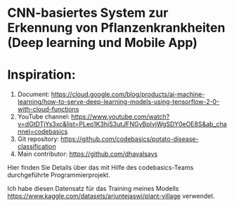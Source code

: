 # CNN-basiertes System zur Erkennung von Pflanzenkrankheiten (Deep learning und Mobile App)

# Inspiration:
1. Document: https://cloud.google.com/blog/products/ai-machine-learning/how-to-serve-deep-learning-models-using-tensorflow-2-0-with-cloud-functions
2. YouTube channel: https://www.youtube.com/watch?v=dGtDTjYs3xc&list=PLeo1K3hjS3utJFNGyBpIvjWgSDY0eOE8S&ab_channel=codebasics
3. Git repository: https://github.com/codebasics/potato-disease-classification
4. Main contributor: https://github.com/dhavalsays


Hier finden Sie Details über das mit Hilfe des codebasics-Teams durchgeführte Programmierprojekt.

Ich habe diesen Datensatz für das Training meines Modells https://www.kaggle.com/datasets/arjuntejaswi/plant-village verwendet.
